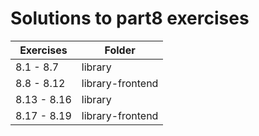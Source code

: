 # Solutions to part8 exercises

| Exercises   | Folder           |
| ----------- | ---------------- |
| 8.1 - 8.7   | library          |
| 8.8 - 8.12  | library-frontend |
| 8.13 - 8.16 | library          |
| 8.17 - 8.19 | library-frontend |
